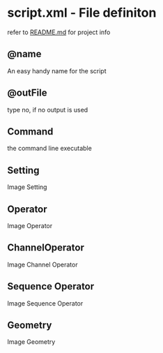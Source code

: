 # script.xml - File definiton

refer to [README.md](README.md) for project info

## @name

An easy handy name for the script

## @outFile

type no, if no output is used

## Command

the command line executable

## Setting

Image Setting

## Operator

Image Operator

## ChannelOperator

Image Channel Operator

## Sequence Operator

Image Sequence Operator

## Geometry

Image Geometry
